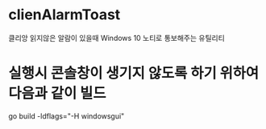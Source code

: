 # clienAlarmToast
클리앙 읽지않은 알람이 있을때 Windows 10 노티로 통보해주는 유틸리티

# 실행시 콘솔창이 생기지 않도록 하기 위하여 다음과 같이 빌드
go build -ldflags="-H windowsgui"
